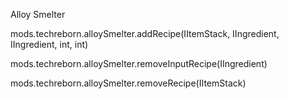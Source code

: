 Alloy Smelter

mods.techreborn.alloySmelter.addRecipe(IItemStack, IIngredient, IIngredient, int, int)

mods.techreborn.alloySmelter.removeInputRecipe(IIngredient)

mods.techreborn.alloySmelter.removeRecipe(IItemStack)
